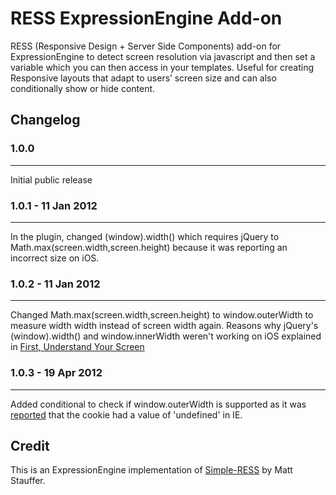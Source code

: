 # RESS ExpressionEngine Add-on

RESS (Responsive Design + Server Side Components) add-on for ExpressionEngine to detect screen resolution via javascript and then set a variable which you can then access in your templates. Useful for creating Responsive layouts that adapt to users’ screen size and can also conditionally show or hide content.

## Changelog

### 1.0.0
--------------------
Initial public release

### 1.0.1 - 11 Jan 2012
--------------------
In the plugin, changed (window).width() which requires jQuery to Math.max(screen.width,screen.height) because it was reporting an incorrect size on iOS.

### 1.0.2 - 11 Jan 2012
--------------------
Changed Math.max(screen.width,screen.height) to window.outerWidth to measure width width instead of screen width again. Reasons why jQuery's (window).width() and window.innerWidth weren't working on iOS explained in [First, Understand Your Screen](http://tripleodeon.com/2011/12/first-understand-your-screen/)

### 1.0.3 - 19 Apr 2012
--------------------
Added conditional to check if window.outerWidth is supported as it was [reported](http://www.johnfaulds.com.au/journal/responsive-layouts-with-expressionengine/#comment-420834555) that the cookie had a value of 'undefined' in IE.

## Credit

This is an ExpressionEngine implementation of [Simple-RESS](https://github.com/jiolasa/Simple-RESS) by Matt Stauffer.